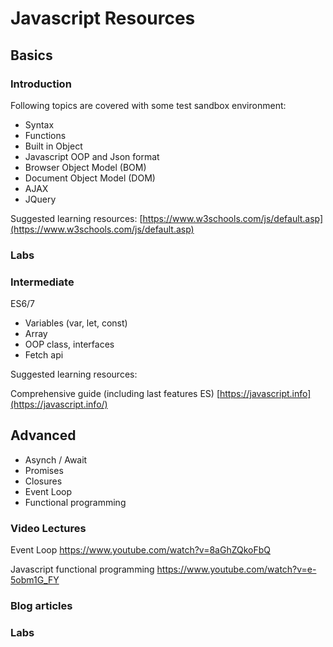 # Javascript Resources


## Basics

### Introduction
Following topics are covered with some test sandbox environment:

 - Syntax
 - Functions
 - Built in Object
 - Javascript OOP and Json format
 - Browser Object Model (BOM)
 - Document Object Model (DOM)
 - AJAX
 - JQuery

Suggested learning resources:
[https://www.w3schools.com/js/default.asp](https://www.w3schools.com/js/default.asp)

### Labs


### Intermediate
 ES6/7
- Variables (var, let, const)
- Array
- OOP class, interfaces
- Fetch api

Suggested learning resources:

Comprehensive guide (including last features ES)
[https://javascript.info](https://javascript.info/)




## Advanced
- Asynch / Await
- Promises
- Closures
- Event Loop
- Functional programming

### Video Lectures
Event Loop
https://www.youtube.com/watch?v=8aGhZQkoFbQ

Javascript functional programming
https://www.youtube.com/watch?v=e-5obm1G_FY


### Blog articles


### Labs



<!--stackedit_data:
eyJoaXN0b3J5IjpbMTM3NzQyMTI5NSwxOTAwODk5NjExLDE3ND
c4ODgyMTMsNzI0MzYxNzg5LC0xMTU1NTQzMjQyLDgxODg3MDY2
NywtOTI4NjA1NTg5LDE1NTM0MTQ3ODUsLTk1MzUzNjk5LC0yMD
kwOTg2ODAxLDMyODg1MjMwNSw5MTUwNzYzMDUsLTUxMTU4MTM1
OSwxMjU5MDEyNTAwXX0=
-->